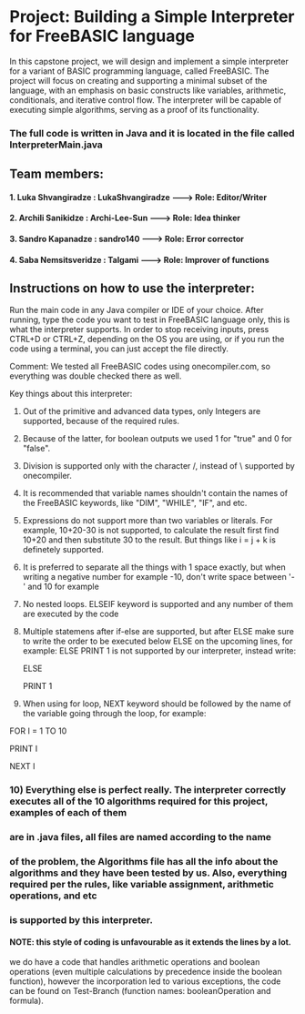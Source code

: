 # Project: Building a Simple Interpreter for FreeBASIC language

In this capstone project, we will design and implement a simple interpreter 
for a variant of BASIC programming language, called FreeBASIC. The project will focus on creating and supporting 
a minimal subset of the language, with an emphasis on basic constructs like 
variables, arithmetic, conditionals, and iterative control flow. The interpreter 
will be capable of executing simple algorithms, serving as a proof of its functionality.

### The full code is written in Java and it is located in the file called InterpreterMain.java

## Team members:

#### 1. Luka Shvangiradze : LukaShvangiradze ---> Role: Editor/Writer
#### 2. Archili Sanikidze : Archi-Lee-Sun ---> Role: Idea thinker
#### 3. Sandro Kapanadze : sandro140 ---> Role: Error corrector
#### 4. Saba Nemsitsveridze : Talgami ---> Role: Improver of functions

## Instructions on how to use the interpreter:

Run the main code in any Java compiler or IDE of your choice. After running, type the code you want to test in FreeBASIC language only, this is what the interpreter supports.
In order to stop receiving inputs, press CTRL+D or CTRL+Z, depending on the OS you are using, or if you run the code using a terminal, you can just accept the file directly.

Comment: We tested all FreeBASIC codes using onecompiler.com, so everything was double checked there as well.

Key things about this interpreter:
1) Out of the primitive and advanced data types, only Integers are supported, because of the required rules.
2) Because of the latter, for boolean outputs we used 1 for "true" and 0 for "false".
3) Division is supported only with the character /, instead of \ supported by onecompiler.
4) It is recommended that variable names shouldn't contain the names of the FreeBASIC keywords, like "DIM", "WHILE", "IF", and etc.
5) Expressions do not support more than two variables or literals. For example, 10+20-30 is not supported, to calculate the result first find 10+20 and then substitute 30 to 
the result. But things like i = j + k is definetely supported.
6) It is preferred to separate all the things with 1 space exactly, but when writing a negative number for example -10, don't write space between '-' and 10 for example
7) No nested loops. ELSEIF keyword is supported and any number of them are executed by the code
8) Multiple statemens after if-else are supported, but after ELSE make sure to write the order to be executed below ELSE on the upcoming lines, for example:
ELSE PRINT 1 is not supported by our interpreter, instead write:

   ELSE

    PRINT 1
10) When using for loop, NEXT keyword should be followed by the name of the variable going through the loop, for example:
    
   FOR I = 1 TO 10

   PRINT I

   NEXT I
   
 ### 10) Everything else is perfect really. The interpreter correctly executes all of the 10 algorithms required for this project, examples of each of them
### are in .java files, all files are named according to the name 
### of the problem, the Algorithms file has all the info about the algorithms and they have been tested by us. Also, everything required per the rules, like variable assignment, arithmetic operations, and etc 
### is supported by this interpreter.

#### NOTE: this style of coding is unfavourable as it extends the lines by a lot.
  we do have a code that handles arithmetic operations and boolean operations 
  (even multiple calculations by precedence inside the boolean function),
  however the incorporation led to various exceptions, the code can be found on Test-Branch 
  (function names: booleanOperation and formula).
